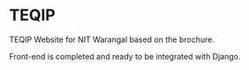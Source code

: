 # TEQIP
TEQIP Website for NIT Warangal based on the brochure.

Front-end is completed and ready to be integrated with Django.
